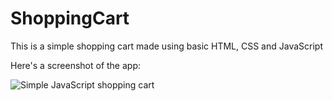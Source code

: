 # ShoppingCart
 This is a simple shopping cart made using basic HTML, CSS and JavaScript

Here's a screenshot of the app:

![Simple JavaScript shopping cart](./img/screenshot.jpg?raw=true "Simple JavaScript shopping cart")
